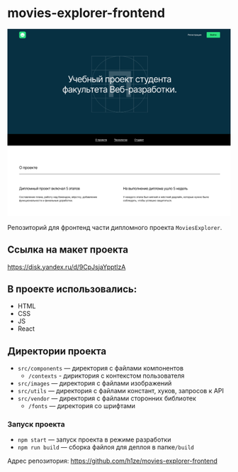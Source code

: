 # movies-explorer-frontend

![Иллюстрация к проекту](./src/images/promo.png)

Репозиторий для  фронтенд части дипломного проекта `MoviesExplorer`.

## Ссылка на макет проекта

https://disk.yandex.ru/d/9CpJsjaYpptlzA

## В проекте использовались:

- HTML
- CSS
- JS
- React

## Директории проекта

- `src/components` — директория с файлами компонентов
  - `/contexts` - дириктория с контекстом пользователя
- `src/images` — директория с файлами изображений
- `src/utils` — директория с файлами констант, хуков, запросов к API
- `src/vendor` — директория с файлами сторонних библиотек
  - `/fonts` — директория со шрифтами

### Запуск проекта

- `npm start` — запуск проекта в режиме разработки
- `npm run build` — сборка файлоя для деплоя в папке`/build`

Адрес репозитория: https://github.com/h1ze/movies-explorer-frontend
